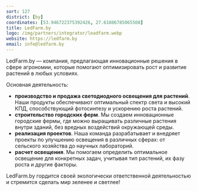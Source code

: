 ```yaml
---
sort: 127
district: [by]
coordinates: [53.946722375392426, 27.61806785065508]
title: LedFarm.by
logo: /img/partners/integrator/leadfarm.webp
website: https://ledfarm.by
email: info@ledfarm.by
---
```


LedFarm.by — компания, предлагающая инновационные решения в сфере агрономии, которые помогают оптимизировать рост и развитие растений в любых условиях.


Основная деятельность:

* **производство и продажа светодиодного освещения для растений**. Наши продукты обеспечивают оптимальный спектр света и высокий КПД, способствующий фотосинтезу и ускорению роста растений.
* **строительство городских ферм**. Мы создаем инновационные городские фермы, где можно выращивать различные растения внутри зданий, без вредных воздействий окружающей среды.
* **реализация проектов**. Наша команда разрабатывает и внедряет проекты по улучшению освещения в различных сферах: от сельского хозяйства до научных лабораторий.
* **расчет освещения**. Мы помогаем определить оптимальное освещение для конкретных задач, учитывая тип растений, их фазу роста и другие факторы.

LedFarm.by гордится своей экологически ответственной деятельностью и стремится сделать мир зеленее и светлее!
